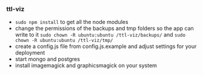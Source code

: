 ### ttl-viz

- `sudo npm install` to get all the node modules
- change the permissions of the backups and tmp folders so the app can write to it `sudo chown -R ubuntu:ubuntu /ttl-viz/backups/` and `sudo chown -R ubuntu:ubuntu /ttl-viz/tmp/`
- create a config.js file from config.js.example and adjust settings for your deployment
- start mongo and postgres
- install imagemagick and graphicsmagick on your system
